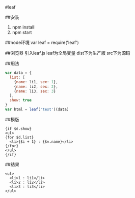 #leaf

##安装
1. npm install
2. npm start

##node环境
var leaf = require('leaf')

##浏览器
引入leaf.js leaf为全局变量 dist下为生产版 src下为源码

##用法
```javascript
var data = {
  list: [
    {name: li1, sex: 1},
    {name: li2, sex: 2},
    {name: li3, sex: 3}
  ],
  show: true
}
var html = leaf('test')(data)
```


##模版
```
{if $d.show}
<ul>
{for $d.list}
  <li>{$i + 1} : {$v.name}</li>
{/for}
</ul>
{/if}
```

##结果
```
<ul>
  <li>1 : li1</li>
  <li>2 : li2</li>
  <li>3 : li3</li>
</ul>
```